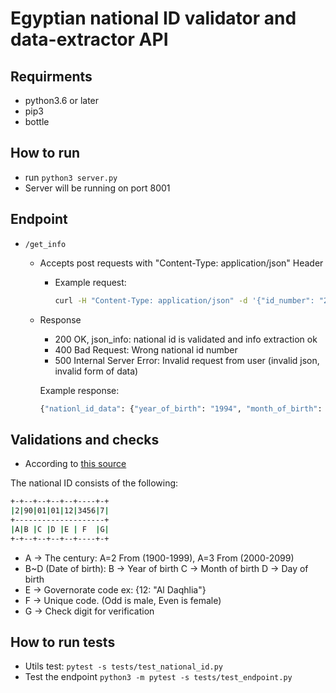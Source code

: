 # Egyptian national ID validator and data-extractor API

## Requirments

- python3.6 or later
- pip3
- bottle

## How to run

- run `python3 server.py`
- Server will be running on port 8001

## Endpoint

- `/get_info`
  - Accepts post requests with "Content-Type: application/json" Header
    - Example request:

      ```bash
      curl -H "Content-Type: application/json" -d '{"id_number": "29009121201812"}' -XPOST http://localhost:8001/get_info
      ```

  - Response
    - 200 OK, json_info: national id is validated and info extraction ok
    - 400 Bad Request: Wrong national id number
    - 500 Internal Server Error: Invalid request from user (invalid json, invalid form of data)

    Example response:

      ```bash
      {"nationl_id_data": {"year_of_birth": "1994", "month_of_birth": "9", "day_of_birth": "15", "governorate": "Al Daqhlia", "type": "Male"}}
      ```

## Validations and checks

- According to [this source](https://ar.wikipedia.org/wiki/%D8%A8%D8%B7%D8%A7%D9%82%D8%A9_%D8%A7%D9%84%D8%B1%D9%82%D9%85_%D8%A7%D9%84%D9%82%D9%88%D9%85%D9%8A_%D8%A7%D9%84%D9%85%D8%B5%D8%B1%D9%8A%D8%A9)

The national ID consists of the following:

  ```bash
  +-+--+--+--+--+----+-+
  |2|90|01|01|12|3456|7|
  +--------------------+
  |A|B |C |D |E | F  |G|
  +-+--+--+--+--+----+-+
  ```

- A -> The century: A=2 From (1900-1999), A=3 From (2000-2099)
- B~D (Date of birth):
    B -> Year of birth
    C -> Month of birth
    D -> Day of birth
- E -> Governorate code ex: {12: "Al Daqhlia"}
- F -> Unique code. (Odd is male, Even is female)
- G -> Check digit for verification

## How to run tests

- Utils test: `pytest -s tests/test_national_id.py`
- Test the endpoint `python3 -m pytest -s tests/test_endpoint.py`
